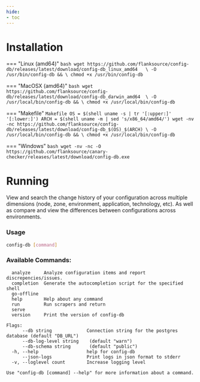 ```yaml
---
hide:
- toc
---
```


# Installation

=== "Linux (amd64)"
    ```bash
    wget https://github.com/flanksource/config-db/releases/latest/download/config-db_linux_amd64   \
      -O /usr/bin/config-db && \
      chmod +x /usr/bin/config-db
    ```

=== "MacOSX (amd64)"
    ```bash
    wget  https://github.com/flanksource/config-db/releases/latest/download/config-db_darwin_amd64  \
      -O /usr/local/bin/config-db && \
      chmod +x /usr/local/bin/config-db
    ```

=== "Makefile"
    ```Makefile
    OS = $(shell uname -s | tr '[:upper:]' '[:lower:]')
    ARCH = $(shell uname -m | sed 's/x86_64/amd64/')
    wget -nv -nc https://github.com/flanksource/config-db/releases/latest/download/config-db_$(OS)_$(ARCH) \
      -O /usr/local/bin/config-db && \
      chmod +x /usr/local/bin/config-db
    ```
    
=== "Windows"
    ```bash
    wget -nv -nc -O https://github.com/flanksource/canary-checker/releases/latest/download/config-db.exe
    ```

# Running
View and search the change history of your configuration across multiple dimensions (node, zone, environment, application, technology, etc). As well as compare and view the differences between configurations across environments.

### Usage
```bash
config-db [command]
```

### Available Commands:
```
  analyze     Analyze configuration items and report discrepencies/issues.
  completion  Generate the autocompletion script for the specified shell
  go-offline  
  help        Help about any command
  run         Run scrapers and return
  serve       
  version     Print the version of config-db

Flags:
      --db string             Connection string for the postgres database (default "DB_URL")
      --db-log-level string    (default "warn")
      --db-schema string       (default "public")
  -h, --help                  help for config-db
      --json-logs             Print logs in json format to stderr
  -v, --loglevel count        Increase logging level

Use "config-db [command] --help" for more information about a command.
```